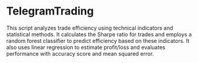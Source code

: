 # TelegramTrading
This script analyzes trade efficiency using technical indicators and statistical methods. It calculates the Sharpe ratio for trades and employs a random forest classifier to predict efficiency based on these indicators. It also uses linear regression to estimate profit/loss and evaluates performance with accuracy score and mean squared error.
